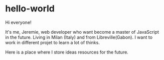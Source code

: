 # hello-world

Hi everyone!

It's me, Jeremie, web developer who want become a master of JavaScript in the future. 
Living in Milan (Italy) and from Libreville(Gabon).
I want to work in different projet to learn a lot of thinks. 

Here is a place where I store ideas resources for the future.

